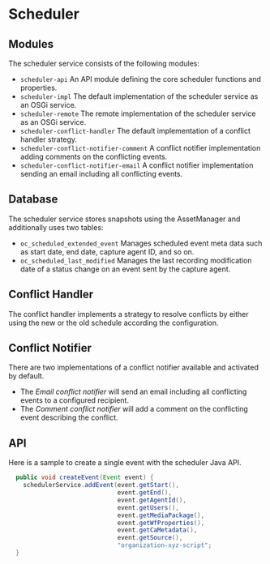 Scheduler
=========

Modules
-------

The scheduler service consists of the following modules:

- `scheduler-api`
An API module defining the core scheduler functions and properties.
- `scheduler-impl`
The default implementation of the scheduler service as an OSGi service.
- `scheduler-remote`
The remote implementation of the scheduler service as an OSGi service.
- `scheduler-conflict-handler`
The default implementation of a conflict handler strategy.
- `scheduler-conflict-notifier-comment`
A conflict notifier implementation adding comments on the conflicting events.
- `scheduler-conflict-notifier-email`
A conflict notifier implementation sending an email including all conflicting events.


Database
--------

The scheduler service stores snapshots using the AssetManager and additionally uses two tables:

- `oc_scheduled_extended_event`
  Manages scheduled event meta data such as start date, end date, capture agent ID, and so on.
- `oc_scheduled_last_modified`
  Manages the last recording modification date of a status change on an event sent by the capture agent.

Conflict Handler
----------------

The conflict handler implements a strategy to resolve conflicts by either using the new or the old schedule according the
configuration.


Conflict Notifier
-----------------

There are two implementations of a conflict notifier available and activated by default.

- The *Email conflict notifier* will send an email including all conflicting events to a configured recipient.
- The *Comment conflict notifier* will add a comment on the conflicting event describing the conflict.


API
---

Here is a sample to create a single event with the scheduler Java API.

```java
  public void createEvent(Event event) {
    schedulerService.addEvent(event.getStart(),
                              event.getEnd(),
                              event.getAgentId(),
                              event.getUsers(),
                              event.getMediaPackage(),
                              event.getWfProperties(),
                              event.getCaMetadata(),
                              event.getSource(),
                              "organization-xyz-script";
  }
```
